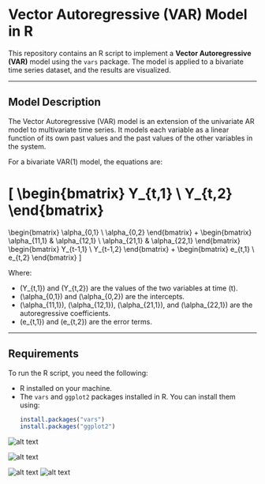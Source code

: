 # Vector Autoregressive (VAR) Model in R

This repository contains an R script to implement a **Vector Autoregressive (VAR)** model using the `vars` package. The model is applied to a bivariate time series dataset, and the results are visualized.

---

## Model Description

The Vector Autoregressive (VAR) model is an extension of the univariate AR model to multivariate time series. It models each variable as a linear function of its own past values and the past values of the other variables in the system.

For a bivariate VAR(1) model, the equations are:

\[
\begin{bmatrix}
Y_{t,1} \\
Y_{t,2}
\end{bmatrix}
=
\begin{bmatrix}
\alpha_{0,1} \\
\alpha_{0,2}
\end{bmatrix}
+
\begin{bmatrix}
\alpha_{11,1} & \alpha_{12,1} \\
\alpha_{21,1} & \alpha_{22,1}
\end{bmatrix}
\begin{bmatrix}
Y_{t-1,1} \\
Y_{t-1,2}
\end{bmatrix}
+
\begin{bmatrix}
e_{t,1} \\
e_{t,2}
\end{bmatrix}
\]

Where:
- \(Y_{t,1}\) and \(Y_{t,2}\) are the values of the two variables at time \(t\).
- \(\alpha_{0,1}\) and \(\alpha_{0,2}\) are the intercepts.
- \(\alpha_{11,1}\), \(\alpha_{12,1}\), \(\alpha_{21,1}\), and \(\alpha_{22,1}\) are the autoregressive coefficients.
- \(e_{t,1}\) and \(e_{t,2}\) are the error terms.

---

## Requirements

To run the R script, you need the following:
- R installed on your machine.
- The `vars` and `ggplot2` packages installed in R. You can install them using:
  ```R
  install.packages("vars")
  install.packages("ggplot2")


![alt text](image-3.png)


![alt text](image.png)


![alt text](image-1.png)
![alt text](image-2.png)